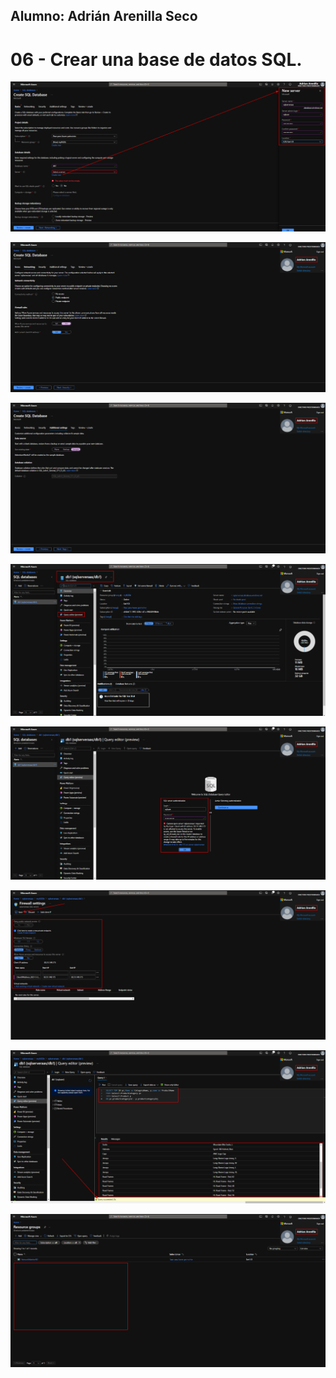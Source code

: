 ## Alumno: Adrián Arenilla Seco

# 06 - Crear una base de datos SQL.

![](Evidencias/06a-SQLDatabase.png)

![](Evidencias/06b-SQLDatabase.png)

![](Evidencias/06c-SQLDatabase.png)

![](Evidencias/06d-SQLDatabase.png)

![](Evidencias/06e-SQLDatabase.png)

![](Evidencias/06f-SQLDatabase.png)

![](Evidencias/06g-SQLDatabase.png)

![](Evidencias/06h-SQLDatabase.png)




